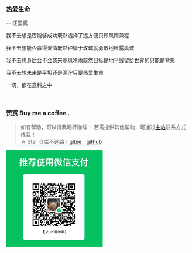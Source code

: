 ### 热爱生命

-- 汪国真

我不去想是否能够成功既然选择了远方便只顾风雨兼程

我不去想能否赢得爱情既然钟情于玫瑰就勇敢地吐露真诚

我不去想身后会不会袭来寒风冷雨既然目标是地平线留给世界的只能是背影

我不去想未来是平坦还是泥泞只要热爱生命

一切，都在意料之中

<br/>

### 赞赏 Buy me a coffee .

> 如有帮助，可以请我喝杯咖啡！ 若需提供其他帮助，可通过[主站](https://wudetian.top/)联系方式找我！<br/>☆ Star 仓库不迷路！[gitee](https://gitee.com/wuZhongtian)，[github](https://github.com/wuZhongtian)

<img src="./images/directory/85855ade-80b7-4329-925f-b10853016bc3.png" alt="85855ade-80b7-4329-925f-b10853016bc3" style="zoom: 33%;" />

<!-- 

### 查缺补漏

- 通用编程基础

  - 数据结构与算法
    - 树
    - 哈希
    - 图
  - 算法
    - 基本算法
      - 查找
      - 排序
    - 算法思想
      - 递归
      - 枚举
      - 贪心
      - 分治
      - 动态规划
      - 回溯
  - 设计模式 (参考《JavaScript 设计模式》-张容铭)
- 封装库/工具库

  - 数据可视化

    - D3.js
    - AntV
    - Echarts
  - 编辑器
  
    - TinyMCE
    - UEditor
    - CKEditor
    - Draft.js
    - Slate.js
    - ...
  - mock 数据
- 前端工程化

  - Node.js   进程管理
  - 测试框架
    - Jest
    - Mocha
  - 前端性能
    - 性能指标
      - 首次绘制 FP
      - 首次内容绘制 FCP
      - 首次有效绘制 FMP
      - 主要元素时间 HET
      - 可交互时间 TTI
    - 性能测试/监控工具
      - WebPageTest
      - Lighthouse
      - Performance 工具
      - 。。。
- 多端融合

  - React native
  - Flutter
  - Weex
  - Taro
- 桌面应用

  - Electron
  - NW.js
  - ....
- 未来概念

  - PWA
  - web components
  - web assembly -->
